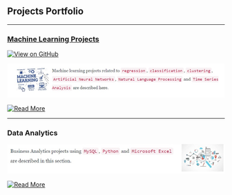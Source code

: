 ## Projects Portfolio

---

### [Machine Learning Projects](https://github.com/bhu74/Machine-Learning.git)

[![View on GitHub](https://img.shields.io/badge/GitHub-View_on_GitHub-blue?logo=GitHub)](https://github.com/bhu74/Machine-Learning.git)

<img src="assets/img/ML.jpg?raw=true"/>

[![Read More](https://img.shields.io/badge/Read%20More-8A2BE2)](https://github.com/bhu74/Machine-Learning.git)

  ---

### Data Analytics
<img src="assets/img/BA.jpg?raw=true"/>

[![Read More](https://img.shields.io/badge/Read%20More-8A2BE2)](https://github.com/bhu74/Machine-Learning.git)
